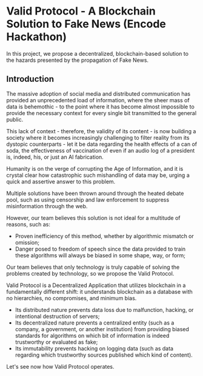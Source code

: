 # Valid Protocol - A Blockchain Solution to Fake News (Encode Hackathon)

In this project, we propose a decentralized, blockchain-based solution to the hazards presented by the propagation of Fake News.

## Introduction 

The massive adoption of social media and distributed communication has provided an unprecedented load of information, where the sheer mass of data is behemothic - to the point where it has become almost impossible to provide the necessary context for every single bit transmitted to the general public.

This lack of context - therefore, the validity of its content - is now building a society where it becomes increasingly challenging to filter reality from its dystopic counterparts - let it be data regarding the health effects of a can of soda, the effectiveness of vaccination of even if an audio log of a president is, indeed, his, or just an AI fabrication.

Humanity is on the verge of corrupting the Age of Information, and it is crystal clear how catastrophic such mishandling of data may be, urging a quick and assertive answer to this problem.

Multiple solutions have been thrown around through the heated debate pool, such as using censorship and law enforcement to suppress misinformation through the web. 

However, our team believes this solution is not ideal for a multitude of reasons, such as:
- Proven inefficiency of this method, whether by algorithmic mismatch or omission;
- Danger posed to freedom of speech since the data provided to train these algorithms will always be biased in some shape, way, or form;

Our team believes that only technology is truly capable of solving the problems created by technology, so we propose the Valid Protocol.

Valid Protocol is a Decentralized Application that utilizes blockchain in a fundamentally different shift: it understands blockchain as a database with no hierarchies, no compromises, and minimum bias.
- Its distributed nature prevents data loss due to malfunction, hacking, or intentional destruction of servers;
- Its decentralized nature prevents a centralized entity (such as a company, a government, or another institution) from providing biased standards for algorithms on which bit of information is indeed trustworthy or evaluated as fake;
- Its immutability prevents hacking on logging data (such as data regarding which trustworthy sources published which kind of content).

Let's see now how Valid Protocol operates.

